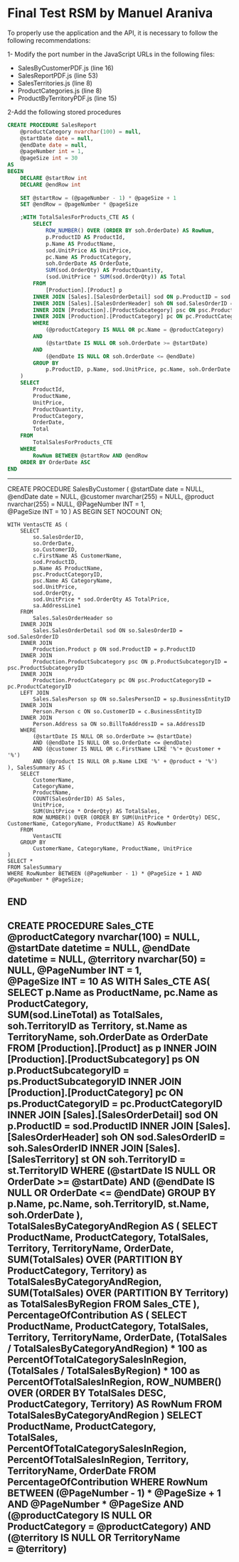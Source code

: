 # Final Test RSM by Manuel Araniva

To properly use the application and the API, it is necessary to follow the following recommendations:

1- Modify the port number in the JavaScript URLs in the following files:

  - SalesByCustomerPDF.js (line 16)
  - SalesReportPDF.js (line 53)
  - SalesTerritories.js (line 8)
  - ProductCategories.js (line 8)
  - ProductByTerritoryPDF.js (line 15)

2-Add the following stored procedures
```sql
CREATE PROCEDURE SalesReport
    @productCategory nvarchar(100) = null,
    @startDate date = null,
    @endDate date = null,
    @pageNumber int = 1,
    @pageSize int = 30
AS
BEGIN
    DECLARE @startRow int
    DECLARE @endRow int
    
    SET @startRow = (@pageNumber - 1) * @pageSize + 1
    SET @endRow = @pageNumber * @pageSize

    ;WITH TotalSalesForProducts_CTE AS (
        SELECT 
            ROW_NUMBER() OVER (ORDER BY soh.OrderDate) AS RowNum,
            p.ProductID AS ProductId,           
            p.Name AS ProductName,           
            sod.UnitPrice AS UnitPrice,
            pc.Name AS ProductCategory,
            soh.OrderDate AS OrderDate,
            SUM(sod.OrderQty) AS ProductQuantity,
            (sod.UnitPrice * SUM(sod.OrderQty)) AS Total
        FROM 
            [Production].[Product] p
        INNER JOIN [Sales].[SalesOrderDetail] sod ON p.ProductID = sod.ProductID
        INNER JOIN [Sales].[SalesOrderHeader] soh ON sod.SalesOrderID = soh.SalesOrderID        
        INNER JOIN [Production].[ProductSubcategory] psc ON psc.ProductSubcategoryID = p.ProductSubcategoryID
        INNER JOIN [Production].[ProductCategory] pc ON pc.ProductCategoryID = psc.ProductCategoryID
        WHERE
            (@productCategory IS NULL OR pc.Name = @productCategory)
        AND
            (@startDate IS NULL OR soh.OrderDate >= @startDate)
        AND
            (@endDate IS NULL OR soh.OrderDate <= @endDate)
        GROUP BY 
            p.ProductID, p.Name, sod.UnitPrice, pc.Name, soh.OrderDate
    )
    SELECT
        ProductId,
        ProductName,
        UnitPrice,
        ProductQuantity,
        ProductCategory,
        OrderDate,
        Total
    FROM
        TotalSalesForProducts_CTE
    WHERE
        RowNum BETWEEN @startRow AND @endRow
	ORDER BY OrderDate ASC
END
```
-------------------------------------------------------------------------------
CREATE PROCEDURE SalesByCustomer (
    @startDate date = NULL,
    @endDate date = NULL,
    @customer nvarchar(255) = NULL,
    @product nvarchar(255) = NULL,
    @PageNumber INT = 1,  
    @PageSize INT = 10 
)
AS
BEGIN
    SET NOCOUNT ON;

    WITH VentasCTE AS (
        SELECT
            so.SalesOrderID,
            so.OrderDate,
            so.CustomerID,
            c.FirstName AS CustomerName,
            sod.ProductID,
            p.Name AS ProductName,
            psc.ProductCategoryID,
            psc.Name AS CategoryName,
            sod.UnitPrice,
            sod.OrderQty,
            sod.UnitPrice * sod.OrderQty AS TotalPrice,
            sa.AddressLine1
        FROM
            Sales.SalesOrderHeader so
        INNER JOIN
            Sales.SalesOrderDetail sod ON so.SalesOrderID = sod.SalesOrderID
        INNER JOIN
            Production.Product p ON sod.ProductID = p.ProductID
        INNER JOIN
            Production.ProductSubcategory psc ON p.ProductSubcategoryID = psc.ProductSubcategoryID
        INNER JOIN
            Production.ProductCategory pc ON psc.ProductCategoryID = pc.ProductCategoryID
        LEFT JOIN
            Sales.SalesPerson sp ON so.SalesPersonID = sp.BusinessEntityID
        INNER JOIN
            Person.Person c ON so.CustomerID = c.BusinessEntityID
        INNER JOIN
            Person.Address sa ON so.BillToAddressID = sa.AddressID
        WHERE
            (@startDate IS NULL OR so.OrderDate >= @startDate)
            AND (@endDate IS NULL OR so.OrderDate <= @endDate)
            AND (@customer IS NULL OR c.FirstName LIKE '%'+ @customer + '%')
            AND (@product IS NULL OR p.Name LIKE '%' + @product + '%')
    ), SalesSummary AS (
        SELECT
            CustomerName,
            CategoryName,
            ProductName,
            COUNT(SalesOrderID) AS Sales,
            UnitPrice,
            SUM(UnitPrice * OrderQty) AS TotalSales,
            ROW_NUMBER() OVER (ORDER BY SUM(UnitPrice * OrderQty) DESC, CustomerName, CategoryName, ProductName) AS RowNumber
        FROM
            VentasCTE
        GROUP BY
            CustomerName, CategoryName, ProductName, UnitPrice 
    )
    SELECT *
    FROM SalesSummary
    WHERE RowNumber BETWEEN (@PageNumber - 1) * @PageSize + 1 AND @PageNumber * @PageSize;
END
-------------------------------------------------------------------------------
CREATE PROCEDURE Sales_CTE
	@productCategory nvarchar(100) = NULL,
	@startDate datetime = NULL,
	@endDate datetime = NULL,
	@territory nvarchar(50) = NULL,
	@PageNumber INT = 1,  
    @PageSize INT = 10
AS
WITH Sales_CTE AS(
	SELECT 
		p.Name as ProductName,
		pc.Name as ProductCategory,		
		SUM(sod.LineTotal) as TotalSales,
		soh.TerritoryID as Territory,
		st.Name as TerritoryName,
		soh.OrderDate as OrderDate
	FROM [Production].[Product] as p
	INNER JOIN [Production].[ProductSubcategory] ps ON p.ProductSubcategoryID = ps.ProductSubcategoryID
	INNER JOIN [Production].[ProductCategory] pc ON ps.ProductCategoryID = pc.ProductCategoryID
	INNER JOIN [Sales].[SalesOrderDetail] sod ON p.ProductID = sod.ProductID
	INNER JOIN [Sales].[SalesOrderHeader] soh ON sod.SalesOrderID = soh.SalesOrderID
	INNER JOIN [Sales].[SalesTerritory] st ON soh.TerritoryID = st.TerritoryID
	WHERE
		(@startDate IS NULL OR OrderDate >= @startDate)
	AND
		(@endDate IS NULL OR OrderDate <= @endDate)
	GROUP BY p.Name, pc.Name, soh.TerritoryID, st.Name, soh.OrderDate
),
TotalSalesByCategoryAndRegion AS (
	SELECT
		ProductName,
		ProductCategory,
		TotalSales,
		Territory,
		TerritoryName,
		OrderDate,
		SUM(TotalSales) OVER (PARTITION BY ProductCategory, Territory) as TotalSalesByCategoryAndRegion,
		SUM(TotalSales) OVER (PARTITION BY Territory) as TotalSalesByRegion
	FROM Sales_CTE
),
PercentageOfContribution AS (
	SELECT
		ProductName,
		ProductCategory,
		TotalSales,
		Territory,
		TerritoryName,
		OrderDate,
		(TotalSales / TotalSalesByCategoryAndRegion) * 100 as PercentOfTotalCategorySalesInRegion,
		(TotalSales / TotalSalesByRegion) * 100 as PercentOfTotalSalesInRegion,
		ROW_NUMBER() OVER (ORDER BY TotalSales DESC, ProductCategory, Territory) AS RowNum
	FROM TotalSalesByCategoryAndRegion
)
SELECT	
    ProductName,
    ProductCategory,    
    TotalSales,
    PercentOfTotalCategorySalesInRegion,
	PercentOfTotalSalesInRegion,
	Territory,
	TerritoryName,
	OrderDate
FROM PercentageOfContribution
WHERE RowNum BETWEEN (@PageNumber - 1) * @PageSize + 1 AND @PageNumber * @PageSize
AND (@productCategory IS NULL OR ProductCategory = @productCategory)
AND (@territory IS NULL OR TerritoryName = @territory)
-------------------------------------------------------------------------------
